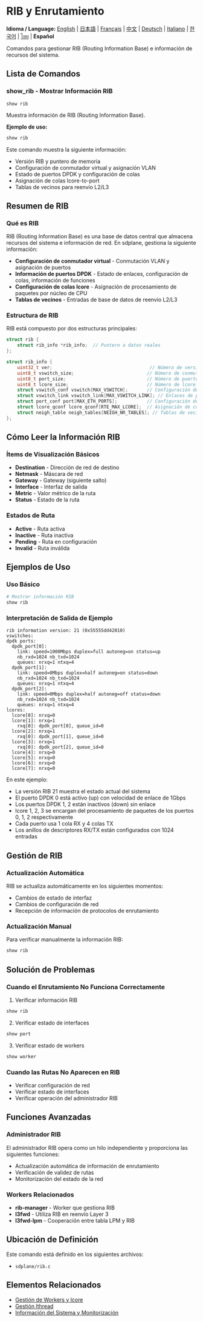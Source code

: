 # RIB y Enrutamiento

**Idioma / Language:** [English](../routing.md) | [日本語](../ja/routing.md) | [Français](../fr/routing.md) | [中文](../zh/routing.md) | [Deutsch](../de/routing.md) | [Italiano](../it/routing.md) | [한국어](../ko/routing.md) | [ไทย](../th/routing.md) | **Español**

Comandos para gestionar RIB (Routing Information Base) e información de recursos del sistema.

## Lista de Comandos

### show_rib - Mostrar Información RIB
```
show rib
```

Muestra información de RIB (Routing Information Base).

**Ejemplo de uso:**
```bash
show rib
```

Este comando muestra la siguiente información:
- Versión RIB y puntero de memoria
- Configuración de conmutador virtual y asignación VLAN
- Estado de puertos DPDK y configuración de colas
- Asignación de colas lcore-to-port
- Tablas de vecinos para reenvío L2/L3

## Resumen de RIB

### Qué es RIB
RIB (Routing Information Base) es una base de datos central que almacena recursos del sistema e información de red. En sdplane, gestiona la siguiente información:

- **Configuración de conmutador virtual** - Conmutación VLAN y asignación de puertos
- **Información de puertos DPDK** - Estado de enlaces, configuración de colas, información de funciones
- **Configuración de colas lcore** - Asignación de procesamiento de paquetes por núcleo de CPU
- **Tablas de vecinos** - Entradas de base de datos de reenvío L2/L3

### Estructura de RIB
RIB está compuesto por dos estructuras principales:

```c
struct rib {
    struct rib_info *rib_info;  // Puntero a datos reales
};

struct rib_info {
    uint32_t ver;                                    // Número de versión
    uint8_t vswitch_size;                           // Número de conmutadores virtuales
    uint8_t port_size;                              // Número de puertos DPDK
    uint8_t lcore_size;                             // Número de lcore
    struct vswitch_conf vswitch[MAX_VSWITCH];       // Configuración de conmutador virtual
    struct vswitch_link vswitch_link[MAX_VSWITCH_LINK]; // Enlaces de puertos VLAN
    struct port_conf port[MAX_ETH_PORTS];           // Configuración de puertos DPDK
    struct lcore_qconf lcore_qconf[RTE_MAX_LCORE];  // Asignación de colas lcore
    struct neigh_table neigh_tables[NEIGH_NR_TABLES]; // Tablas de vecinos/reenvío
};
```

## Cómo Leer la Información RIB

### Ítems de Visualización Básicos
- **Destination** - Dirección de red de destino
- **Netmask** - Máscara de red
- **Gateway** - Gateway (siguiente salto)
- **Interface** - Interfaz de salida
- **Metric** - Valor métrico de la ruta
- **Status** - Estado de la ruta

### Estados de Ruta
- **Active** - Ruta activa
- **Inactive** - Ruta inactiva
- **Pending** - Ruta en configuración
- **Invalid** - Ruta inválida

## Ejemplos de Uso

### Uso Básico
```bash
# Mostrar información RIB
show rib
```

### Interpretación de Salida de Ejemplo
```
rib information version: 21 (0x55555dd42010)
vswitches: 
dpdk ports: 
  dpdk_port[0]: 
    link: speed=1000Mbps duplex=full autoneg=on status=up
    nb_rxd=1024 nb_txd=1024
    queues: nrxq=1 ntxq=4
  dpdk_port[1]: 
    link: speed=0Mbps duplex=half autoneg=on status=down
    nb_rxd=1024 nb_txd=1024
    queues: nrxq=1 ntxq=4
  dpdk_port[2]: 
    link: speed=0Mbps duplex=half autoneg=off status=down
    nb_rxd=1024 nb_txd=1024
    queues: nrxq=1 ntxq=4
lcores: 
  lcore[0]: nrxq=0
  lcore[1]: nrxq=1
    rxq[0]: dpdk_port[0], queue_id=0
  lcore[2]: nrxq=1
    rxq[0]: dpdk_port[1], queue_id=0
  lcore[3]: nrxq=1
    rxq[0]: dpdk_port[2], queue_id=0
  lcore[4]: nrxq=0
  lcore[5]: nrxq=0
  lcore[6]: nrxq=0
  lcore[7]: nrxq=0
```

En este ejemplo:
- La versión RIB 21 muestra el estado actual del sistema
- El puerto DPDK 0 está activo (up) con velocidad de enlace de 1Gbps
- Los puertos DPDK 1, 2 están inactivos (down) sin enlace
- lcore 1, 2, 3 se encargan del procesamiento de paquetes de los puertos 0, 1, 2 respectivamente
- Cada puerto usa 1 cola RX y 4 colas TX
- Los anillos de descriptores RX/TX están configurados con 1024 entradas

## Gestión de RIB

### Actualización Automática
RIB se actualiza automáticamente en los siguientes momentos:
- Cambios de estado de interfaz
- Cambios de configuración de red
- Recepción de información de protocolos de enrutamiento

### Actualización Manual
Para verificar manualmente la información RIB:
```bash
show rib
```

## Solución de Problemas

### Cuando el Enrutamiento No Funciona Correctamente
1. Verificar información RIB
```bash
show rib
```

2. Verificar estado de interfaces
```bash
show port
```

3. Verificar estado de workers
```bash
show worker
```

### Cuando las Rutas No Aparecen en RIB
- Verificar configuración de red
- Verificar estado de interfaces
- Verificar operación del administrador RIB

## Funciones Avanzadas

### Administrador RIB
El administrador RIB opera como un hilo independiente y proporciona las siguientes funciones:
- Actualización automática de información de enrutamiento
- Verificación de validez de rutas
- Monitorización del estado de la red

### Workers Relacionados
- **rib-manager** - Worker que gestiona RIB
- **l3fwd** - Utiliza RIB en reenvío Layer 3
- **l3fwd-lpm** - Cooperación entre tabla LPM y RIB

## Ubicación de Definición

Este comando está definido en los siguientes archivos:
- `sdplane/rib.c`

## Elementos Relacionados

- [Gestión de Workers y lcore](worker-management.md)
- [Gestión lthread](lthread-management.md)
- [Información del Sistema y Monitorización](system-monitoring.md)
